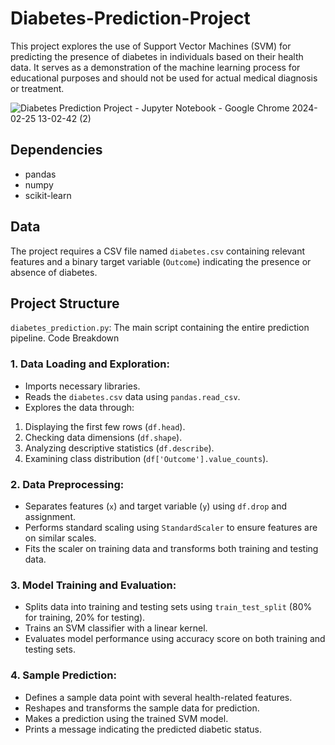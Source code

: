# Diabetes-Prediction-Project
This project explores the use of Support Vector Machines (SVM) for predicting the presence of diabetes in individuals based on their health data. It serves as a demonstration of the machine learning process for educational purposes and should not be used for actual medical diagnosis or treatment.

![Diabetes Prediction Project - Jupyter Notebook - Google Chrome 2024-02-25 13-02-42 (2)](https://github.com/KZV027/Diabetes-Prediction-Project/assets/94216170/25b5a215-9ef5-432d-949c-55dbb4a2da73)

## Dependencies
* pandas
* numpy
* scikit-learn

## Data
The project requires a CSV file named ```diabetes.csv``` containing relevant features and a binary target variable (```Outcome```) indicating the presence or absence of diabetes.

## Project Structure
```diabetes_prediction.py```: The main script containing the entire prediction pipeline.
Code Breakdown

### 1. Data Loading and Exploration:
* Imports necessary libraries.
* Reads the ```diabetes.csv``` data using ```pandas.read_csv```.
* Explores the data through:
 1. Displaying the first few rows (```df.head```).
 2. Checking data dimensions (```df.shape```).
 3. Analyzing descriptive statistics (```df.describe```).
 4. Examining class distribution (```df['Outcome'].value_counts```).

### 2. Data Preprocessing:
* Separates features (```x```) and target variable (```y```) using ```df.drop``` and assignment.
* Performs standard scaling using ```StandardScaler``` to ensure features are on similar scales.
* Fits the scaler on training data and transforms both training and testing data.

### 3. Model Training and Evaluation:
* Splits data into training and testing sets using ```train_test_split``` (80% for training, 20% for testing).
* Trains an SVM classifier with a linear kernel.
* Evaluates model performance using accuracy score on both training and testing sets.

### 4. Sample Prediction:
* Defines a sample data point with several health-related features.
* Reshapes and transforms the sample data for prediction.
* Makes a prediction using the trained SVM model.
* Prints a message indicating the predicted diabetic status.
